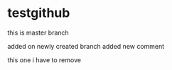 # testgithub
this is master branch

added on newly created branch
added new comment

this one i have to remove
